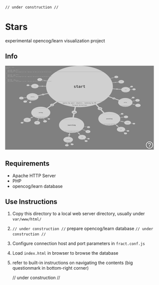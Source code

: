     // under construction //

# Stars

experimental opencog/learn visualization project

## Info

![](media/ssh-640.png)

## Requirements

- Apache HTTP Server
- PHP
- opencog/learn database

## Use Instructions

1. Copy this directory to a local web server directory, usually under `var/www/html/`
2. `// under construction //` prepare opencog/learn database `// under construction //`
3. Configure connection host and port parameters in `fract.conf.js`
4. Load `index.html` in browser to browse the database
5. refer to built-in instructions on navigating the contents (big questionmark in bottom-right corner)

    // under construction //

